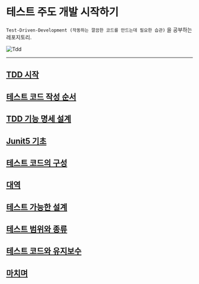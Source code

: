 # 테스트 주도 개발 시작하기

`Test-Driven-Development (작동하는 깔끔한 코드를 만드는데 필요한 습관)` 을 공부하는 레포지토리.

![Tdd](https://user-images.githubusercontent.com/40031858/134803669-88a0a0eb-512f-483e-93cf-bd32845726cb.png)

----

## [TDD 시작](https://github.com/saechimdaeki/tdd/tree/main/chap02)

## [테스트 코드 작성 순서](https://github.com/saechimdaeki/tdd/tree/main/chap03)

 ## [TDD 기능 명세 설계](https://github.com/saechimdaeki/tdd/tree/main/chap04)

## [Junit5 기초](https://github.com/saechimdaeki/tdd/tree/main/chap05)

## [테스트 코드의 구성](https://github.com/saechimdaeki/tdd/tree/main/chap06)

## [대역](https://github.com/saechimdaeki/tdd/tree/main/chap07)

## [테스트 가능한 설계](https://github.com/saechimdaeki/tdd/tree/main/chap08)

## [테스트 범위와 종류](https://github.com/saechimdaeki/tdd/tree/main/chap09)

## [테스트 코드와 유지보수](https://github.com/saechimdaeki/tdd/tree/main/chap10)

## [마치며](https://github.com/saechimdaeki/tdd/tree/main/chap11)

